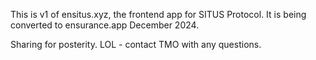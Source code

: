 This is v1 of ensitus.xyz, the frontend app for SITUS Protocol. It is being converted to ensurance.app December 2024.

Sharing for posterity. LOL - contact TMO with any questions.